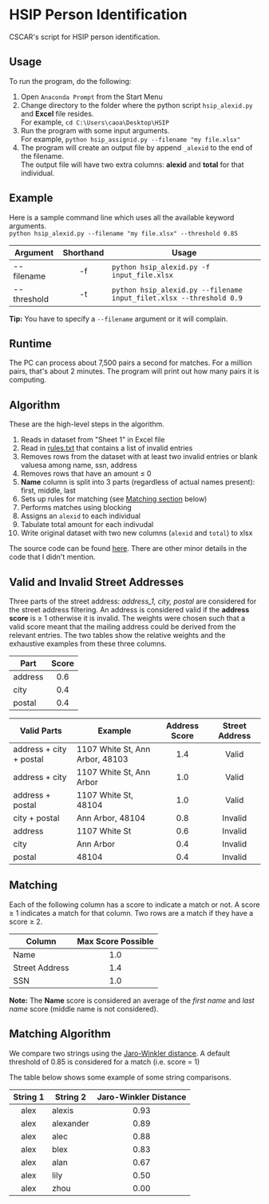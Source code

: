 # HSIP Person Identification
CSCAR's script for HSIP person identification.

## Usage
To run the program, do the following:
1. Open `Anaconda Prompt` from the Start Menu
2. Change directory to the folder where the python script `hsip_alexid.py` and **Excel** file resides.  
For example, `cd C:\Users\caoa\Desktop\HSIP`
3. Run the program with some input arguments.  
For example, `python hsip_assignid.py --filename "my file.xlsx"`
4. The program will create an output file by append `_alexid` to the end of the filename.  
The output file will have two extra columns: **alexid** and **total** for that individual.

## Example
Here is a sample command line which uses all the available keyword arguments.  
`python hsip_alexid.py --filename "my file.xlsx" --threshold 0.85`

Argument|Shorthand|Usage
---|:---:|---
--filename|-f|`python hsip_alexid.py -f input_file.xlsx`
--threshold|-t|`python hsip_alexid.py --filename input_filet.xlsx --threshold 0.9`

**Tip:** You have to specify a `--filename` argument or it will complain.

## Runtime
The PC can process about 7,500 pairs a second for matches. For a million pairs, that's about 2 minutes. The program will print out how many pairs it is computing.

## Algorithm
These are the high-level steps in the algorithm.
1. Reads in dataset from "Sheet 1" in Excel file
2. Read in [rules.txt](rules.txt) that contains a list of invalid entries
3. Removes rows from the dataset with at least two invalid entries or blank valuesa among name, ssn, address
4. Removes rows that have an amount ≤ 0
5. **Name** column is split into 3 parts (regardless of actual names present): first, middle, last
5. Sets up rules for matching (see [Matching section](#matching) below)
6. Performs matches using blocking
7. Assigns an `alexid` to each individual
8. Tabulate total amount for each indivudal
9. Write original dataset with two new columns (`alexid` and `total`) to xlsx

The source code can be found [here](hsip_alexid.py). There are other minor details in the code that I didn't mention. 

## Valid and Invalid Street Addresses
Three parts of the street address: *address_1, city, postal* are considered for the street address filtering.
An address is considered valid if the **address score** is ≥ 1 otherwise it is invalid. The weights were chosen such that a valid score meant that the mailing address could be derived from the relevant entries. The two tables show the relative weights and the exhaustive examples from these three columns.

Part|Score
---|:---:
address|0.6
city|0.4
postal|0.4

Valid Parts|Example|Address Score|Street Address
---|---|:---:|:---:
address + city + postal|1107 White St, Ann Arbor, 48103|1.4|Valid
address + city|1107 White St, Ann Arbor|1.0|Valid
address + postal|1107 White St, 48104|1.0|Valid
city + postal|Ann Arbor, 48104|0.8|Invalid
address|1107 White St|0.6|Invalid
city|Ann Arbor|0.4|Invalid
postal|48104|0.4|Invalid

## Matching
Each of the following column has a score to indicate a match or not. A score ≥ 1 indicates a match for that column. Two rows are a match if they have a score ≥ 2.

Column|Max Score Possible
---|:---:
Name|1.0
Street Address|1.4
SSN|1.0

**Note:** The **Name** score is considered an average of the *first name* and *last name* score (middle name is not considered).

## Matching Algorithm
We compare two strings using the [Jaro-Winkler distance](https://en.wikipedia.org/wiki/Jaro%E2%80%93Winkler_distance). A default threshold of 0.85 is considered for a match (i.e. score = 1)

The table below shows some example of some string comparisons.

String 1|String 2|Jaro-Winkler Distance
:---:|---|:---:
alex|alexis|0.93
alex|alexander|0.89
alex|alec|0.88
alex|blex|0.83
alex|alan|0.67
alex|lily|0.50
alex|zhou|0.00

